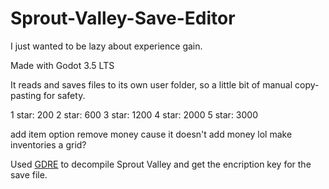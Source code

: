 # Sprout-Valley-Save-Editor
I just wanted to be lazy about experience gain.

Made with Godot 3.5 LTS

It reads and saves files to its own user folder, so a little bit of manual copy-pasting for safety.


1 star: 200
2 star: 600
3 star: 1200 
4 star: 2000
5 star: 3000


add item option
remove money cause it doesn't add money lol
make inventories a grid?

Used [GDRE](https://github.com/bruvzg/gdsdecomp) to decompile Sprout Valley and get the encription key for the save file.